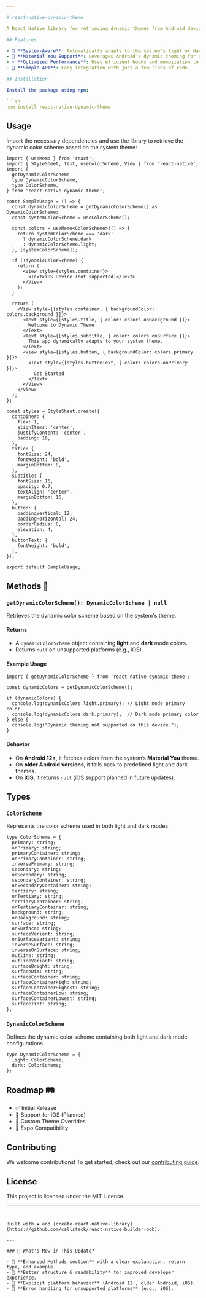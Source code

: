 ```yaml
---

# react-native-dynamic-theme  

A React Native library for retrieving dynamic themes from Android devices, ensuring seamless theme adaptation for a better user experience.  

## Features  

- 📱 **System-Aware**: Automatically adapts to the system's light or dark mode.  
- 🎨 **Material You Support**: Leverages Android's dynamic theming for a native feel.  
- ⚡ **Optimized Performance**: Uses efficient hooks and memoization to minimize re-renders.  
- 🚀 **Simple API**: Easy integration with just a few lines of code.  

## Installation  

Install the package using npm:  

```sh  
npm install react-native-dynamic-theme  
```  

## Usage  

Import the necessary dependencies and use the library to retrieve the dynamic color scheme based on the system theme:  

```tsx  
import { useMemo } from 'react';  
import { StyleSheet, Text, useColorScheme, View } from 'react-native';  
import {  
  getDynamicColorScheme,  
  type DynamicColorScheme,  
  type ColorScheme,  
} from 'react-native-dynamic-theme';  

const SampleUsage = () => {  
  const dynamicColorScheme = getDynamicColorScheme() as DynamicColorScheme;  
  const systemColorScheme = useColorScheme();  

  const colors = useMemo<ColorScheme>(() => {  
    return systemColorScheme === 'dark'  
      ? dynamicColorScheme.dark  
      : dynamicColorScheme.light;  
  }, [systemColorScheme]);  

  if (!dynamicColorScheme) {  
    return (  
      <View style={styles.container}>  
        <Text>iOS Device (not supported)</Text>  
      </View>  
    );  
  }  

  return (  
    <View style={[styles.container, { backgroundColor: colors.background }]}>  
      <Text style={[styles.title, { color: colors.onBackground }]}>  
        Welcome to Dynamic Theme  
      </Text>  
      <Text style={[styles.subtitle, { color: colors.onSurface }]}>  
        This app dynamically adapts to your system theme.  
      </Text>  
      <View style={[styles.button, { backgroundColor: colors.primary }]}>  
        <Text style={[styles.buttonText, { color: colors.onPrimary }]}>  
          Get Started  
        </Text>  
      </View>  
    </View>  
  );  
};  

const styles = StyleSheet.create({  
  container: {  
    flex: 1,  
    alignItems: 'center',  
    justifyContent: 'center',  
    padding: 16,  
  },  
  title: {  
    fontSize: 24,  
    fontWeight: 'bold',  
    marginBottom: 8,  
  },  
  subtitle: {  
    fontSize: 16,  
    opacity: 0.7,  
    textAlign: 'center',  
    marginBottom: 16,  
  },  
  button: {  
    paddingVertical: 12,  
    paddingHorizontal: 24,  
    borderRadius: 8,  
    elevation: 4,  
  },  
  buttonText: {  
    fontWeight: 'bold',  
  },  
});  

export default SampleUsage;  
```  

## Methods 📌  

### `getDynamicColorScheme(): DynamicColorScheme | null`  

Retrieves the dynamic color scheme based on the system's theme.  

#### **Returns**  
- A `DynamicColorScheme` object containing **light** and **dark** mode colors.  
- Returns `null` on unsupported platforms (e.g., iOS).  

#### **Example Usage**  

```tsx  
import { getDynamicColorScheme } from 'react-native-dynamic-theme';  

const dynamicColors = getDynamicColorScheme();  

if (dynamicColors) {  
  console.log(dynamicColors.light.primary); // Light mode primary color  
  console.log(dynamicColors.dark.primary);  // Dark mode primary color  
} else {  
  console.log("Dynamic theming not supported on this device.");  
}  
```  

#### **Behavior**  
- On **Android 12+**, it fetches colors from the system’s **Material You** theme.  
- On **older Android versions**, it falls back to predefined light and dark themes.  
- On **iOS**, it returns `null` (iOS support planned in future updates).  

## Types  

### `ColorScheme`  

Represents the color scheme used in both light and dark modes.  

```tsx  
type ColorScheme = {  
  primary: string;  
  onPrimary: string;  
  primaryContainer: string;  
  onPrimaryContainer: string;  
  inversePrimary: string;  
  secondary: string;  
  onSecondary: string;  
  secondaryContainer: string;  
  onSecondaryContainer: string;  
  tertiary: string;  
  onTertiary: string;  
  tertiaryContainer: string;  
  onTertiaryContainer: string;  
  background: string;  
  onBackground: string;  
  surface: string;  
  onSurface: string;  
  surfaceVariant: string;  
  onSurfaceVariant: string;  
  inverseSurface: string;  
  inverseOnSurface: string;  
  outline: string;  
  outlineVariant: string;  
  surfaceBright: string;  
  surfaceDim: string;  
  surfaceContainer: string;  
  surfaceContainerHigh: string;  
  surfaceContainerHighest: string;  
  surfaceContainerLow: string;  
  surfaceContainerLowest: string;  
  surfaceTint: string;  
};  
```  

### `DynamicColorScheme`  

Defines the dynamic color scheme containing both light and dark mode configurations.  

```tsx  
type DynamicColorScheme = {  
  light: ColorScheme;  
  dark: ColorScheme;  
};  
```  

## Roadmap 🛤️  

- ✅ Initial Release  
- 🚀 Support for iOS (Planned)  
- 🌈 Custom Theme Overrides  
- 🔌 Expo Compatibility  

## Contributing  

We welcome contributions! To get started, check out our [contributing guide](CONTRIBUTING.md).  

## License  

This project is licensed under the MIT License.  

---
```


Built with ❤️ and [create-react-native-library](https://github.com/callstack/react-native-builder-bob).

---

### 🚀 What's New in This Update?

- 🔹 **Enhanced Methods section** with a clear explanation, return type, and example.
- 🔹 **Better structure & readability** for improved developer experience.
- 🔹 **Explicit platform behavior** (Android 12+, older Android, iOS).
- 🔹 **Error handling for unsupported platforms** (e.g., iOS).
